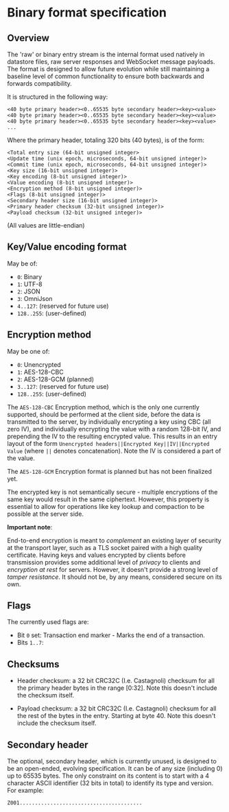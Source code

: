 # Binary format specification

## Overview

The 'raw' or binary entry stream is the internal format used natively in datastore files, raw server responses and WebSocket message payloads. The format is designed to allow future evolution while still maintaining a baseline level of common functionality to ensure both backwards and forwards compatibility.

It is structured in the following way:
```
<40 byte primary header><0..65535 byte secondary header><key><value>
<40 byte primary header><0..65535 byte secondary header><key><value>
<40 byte primary header><0..65535 byte secondary header><key><value>
...
```
Where the primary header, totaling 320 bits (40 bytes), is of the form:

```
<Total entry size (64-bit unsigned integer>
<Update time (unix epoch, microseconds, 64-bit unsigned integer)>
<Commit time (unix epoch, microseconds, 64-bit unsigned integer)>
<Key size (16-bit unsigned integer)>
<Key encoding (8-bit unsigned integer)>
<Value encoding (8-bit unsigned integer)>
<Encryption method (8-bit unsigned integer)>
<Flags (8-bit unsigned integer)>
<Secondary header size (16-bit unsigned integer)>
<Primary header checksum (32-bit unsigned integer)>
<Payload checksum (32-bit unsigned integer)>
```

(All values are little-endian)

## Key/Value encoding format

May be of:

* `0`: Binary
* `1`: UTF-8
* `2`: JSON
* `3`: OmniJson
* `4..127`: (reserved for future use)
* `128..255`: (user-defined)

## Encryption method

May be one of:

* `0`: Unencrypted
* `1`: AES-128-CBC
* `2`: AES-128-GCM (planned)
* `3..127`: (reserved for future use)
* `128..255`: (user-defined)

The `AES-128-CBC` Encryption method, which is the only one currently supported, should be performed at the client side, before the data is transmitted to the server, by individually encrypting a key using CBC (all zero IV), and individually encrypting the value with a random 128-bit IV, and prepending the IV to the resulting encrypted value. This results in an entry layout of the form `Unencrypted headers||Encrypted Key||IV||Encrypted Value` (where `||` denotes concatenation). Note the IV is considered a part of the value.

The `AES-128-GCM` Encryption format is planned but has not been finalized yet.

The encrypted key is not semantically secure - multiple encryptions of the same key would result in the same ciphertext. However, this property is essential to allow for operations like key lookup and compaction to be possible at the server side.

**Important note**:

End-to-end encryption is meant to _complement_ an existing layer of security at the transport layer, such as a TLS socket paired with a high quality certificate. Having keys and values encrypted by clients before transmission provides some additional level of _privacy_ to clients and _encryption at rest_ for servers. However, it doesn't provide a strong level of _tamper resistance_. It should not be, by any means, considered secure on its own.

## Flags

The currently used flags are:

* Bit `0` set: Transaction end marker - Marks the end of a transaction.
* Bits `1..7`: <reserved>

## Checksums

* Header checksum: a 32 bit CRC32C (I.e. Castagnoli) checksum for all the primary header bytes in the range [0:32]. Note this doesn't include the checksum itself.

* Payload checksum: a 32 bit CRC32C (I.e. Castagnoli) checksum for all the rest of the bytes in the entry. Starting at byte 40. Note this doesn't include the checksum itself.

## Secondary header

The optional, secondary header, which is currently unused, is designed to be an open-ended, evolving specification. It can be of any size (including 0) up to 65535 bytes. The only constraint on its content is to start with a 4 character ASCII identifier (32 bits in total) to identify its type and version. For example:

```
Z001........................................
```
